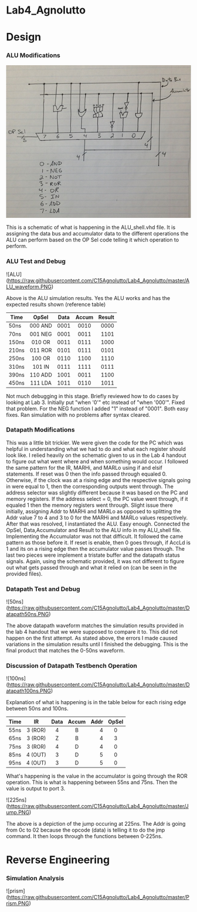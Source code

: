 Lab4_Agnolutto
==============
# Design

### ALU Modifications

![schem](https://raw.githubusercontent.com/C15Agnolutto/Lab4_Agnolutto/master/Schematic.JPG)

This is a schematic of what is happening in the ALU_shell.vhd file. It is assigning the data bus and accumulator data 
to the different operations the ALU can perform based on the OP Sel code telling it which operation to perform.



### ALU Test and Debug

![ALU] (https://raw.githubusercontent.com/C15Agnolutto/Lab4_Agnolutto/master/ALU_waveform.PNG)

Above is the ALU simulation results. Yes the ALU works and has the expected results shown (reference table)

| Time   | OpSel   | Data  | Accum | Result |
| ------ |:-------:| :----:|:-----:|-------:|
| 50ns   | 000 AND | 0001  | 0010  | 0000   |
| 70ns   | 001 NEG | 0001  | 0011  | 1101   |
| 150ns  | 010 OR  | 0011  | 0111  | 1000   |
| 210ns  | 011 ROR | 0101  | 0111  | 0101   |
| 250ns  | 100 OR  | 0110  | 1100  | 1110   |
| 310ns  | 101 IN  | 0111  | 1111  | 0111   |
| 390ns  | 110 ADD | 1001  | 0011  | 1100   |
| 450ns  | 111 LDA | 1011  | 0110  | 1011   |

Not much debugging in this stage. Briefly reviewed how to do cases by looking at Lab 3. Initially put "when '0'" etc instead of "when '000'". Fixed that problem. For the NEG function I added "1" instead of "0001". Both easy fixes. Ran
simulation with no problems after syntax cleared. 



### Datapath Modifications

This was a little bit trickier. We were given the code for the PC which was helpful in understanding what we had to do
and what each register should look like. I relied heavily on the schematic given to us in the Lab 4 handout to figure 
out what went where and when something would occur. I followed the same pattern for the IR, MARHi, and MARLo using if and elsif statements. If reset was 0 then the info passed through equaled 0. Otherwise, if the clock was at a rising edge and the respective signals going in were equal to 1, then the corresponding outputs went through. The address 
selector was slightly different because it was based on the PC and memory registers. If the address select = 0, the PC value went through, if it equaled 1 then the memory registers went through. Slight issue there initially, assigning Addr to MARHi and MARLo as opposed to splitting the Addr value 7 to 4 and 3 to 0 for the MARHi and MARLo values respectively. After that was resolved, I instantiated the ALU. Easy enough. Connected the OpSel, Data,Accumulator and Result to the ALU info in my ALU_shell file. Implementing the Accumulator was not that difficult. It followed the came pattern as those before it. If reset is enable, then 0 goes through, if AccLd is 1 and its on a rising edge then the accumulator value passes through. The last two pieces were implement a tristate buffer and the datapath status signals. Again, using the schematic provided, it was not different to figure out what gets passed through and what it relied on (can be seen in the provided files). 



### Datapath Test and Debug

![50ns] (https://raw.githubusercontent.com/C15Agnolutto/Lab4_Agnolutto/master/Datapath50ns.PNG)

The above datapath waveform matches the simulation results provided in the lab 4 handout that we were supposed to compare it to. This did not happen on the first attempt. As stated above, the errors I made caused variations in the simulation results until I finished the debugging. This is the final product that matches the 0-50ns waveform. 


### Discussion of Datapath Testbench Operation

![100ns] (https://raw.githubusercontent.com/C15Agnolutto/Lab4_Agnolutto/master/Datapath100ns.PNG)

Explanation of what is happening is in the table below for each rising edge between 50ns and 100ns. 

| Time  | IR      | Data | Accum | Addr | OpSel | 
|-------|:-------:| :---:|:-----:|-----:|:-----:|
| 55ns  | 3 (ROR) | 4    | B     | 4    | 0     |
| 65ns  | 3 (ROR) | Z    | B     | 4    | 3     |
| 75ns  | 3 (ROR) | 4    | D     | 4    | 0     |
| 85ns  | 4 (OUT) | 3    | D     | 5    | 0     |
| 95ns  | 4 (OUT) | 3    | D     | 5    | 0     |

What's happening is the value in the accumulator is going through the ROR operation. This is what is happening between 55ns and 75ns. Then the value is output to port 3. 


![225ns] (https://raw.githubusercontent.com/C15Agnolutto/Lab4_Agnolutto/master/Jump.PNG)

The above is a depiction of the jump occuring at 225ns. The Addr is going from 0c to 02 because the opcode (data) is 
telling it to do the jmp command. It then loops through the functions between 0-225ns. 



# Reverse Engineering

### Simulation Analysis

![prism] (https://raw.githubusercontent.com/C15Agnolutto/Lab4_Agnolutto/master/Prism.PNG)







